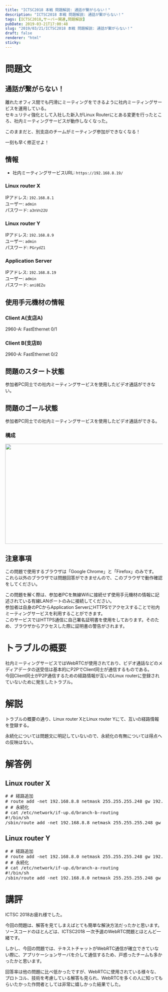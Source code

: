 ```yaml
---
title: "ICTSC2018 本戦 問題解説: 通話が繋がらない！"
description: "ICTSC2018 本戦 問題解説: 通話が繋がらない！"
tags: [ICTSC2018,サーバー関連,問題解説]
pubDate: 2019-03-21T17:00:48
slug: "2019/03/21/ICTSC2018 本戦 問題解説: 通話が繋がらない！"
draft: false
renderer: "html"
sticky: 
---
```


<h1>問題文</h1>
<h2>通話が繋がらない！</h2>
<p>離れたオフィス間でも円滑にミーティングをできるように社内ミーティングサービスを運用している。<br />
セキュリティ強化として入社した新入がLinux Routerにとある変更を行ったところ、社内ミーティングサービスが動作しなくなった。</p>
<p>このままだと、別支店のチームがミーティング参加ができなくなる！</p>
<p>一刻も早く修正せよ！</p>
<h2>情報</h2>
<ul>
<li>社内ミーティングサービスURL: <code>https://192.168.8.19/</code></li>
</ul>
<h3>Linux router X</h3>
<p>IPアドレス: <code>192.168.8.1</code><br />
ユーザー: <code>admin</code><br />
パスワード: <code>a3nVn22U</code></p>
<h3>Linux router Y</h3>
<p>IPアドレス: <code>192.168.8.9</code><br />
ユーザー: <code>admin</code><br />
パスワード: <code>PGrydZ1</code></p>
<h3>Application Server</h3>
<p>IPアドレス: <code>192.168.8.19</code><br />
ユーザー: <code>admin</code><br />
パスワード: <code>ani8EZu</code></p>
<h2>使用手元機材の情報</h2>
<h3>Client A(支店A)</h3>
<p>2960-A: FastEthernet 0/1</p>
<h3>Client B(支店B)</h3>
<p>2960-A: FastEthernet 0/2</p>
<h2>問題のスタート状態</h2>
<p>参加者PC同士での社内ミーティングサービスを使用したビデオ通話ができない。</p>
<h2>問題のゴール状態</h2>
<p>参加者PC同士での社内ミーティングサービスを使用したビデオ通話ができる。</p>
<h3>構成</h3>
<p><a href="/images/wp/2019/03/660aefbfe04cafb0fbeb5fc3e1c6de76.png.webp"><img decoding="async" loading="lazy" class="aligncenter size-full wp-image-2309" src="/images/wp/2019/03/660aefbfe04cafb0fbeb5fc3e1c6de76.png.webp" alt="" width="564" height="319"></a></p>
<h2>注意事項</h2>
<p>この問題で使用するブラウザは「Google Chrome」と「Firefox」のみです。<br />
これら以外のブラウザでは問題回答ができませんので、このブラウザで動作確認をしてください。</p>
<p>この問題を解く際は、参加者PCを無線Wifiに接続せず使用手元機材の情報に記述されている有線LANポートのみに接続してください。<br />
参加者は自身のPCからApplication ServerにHTTPSでアクセスすることで社内ミーティングサービスを利用することができます。<br />
このサービスではHTTPS通信に自己署名証明書を使用をしております。そのため、ブラウザからアクセスした際に証明書の警告がされます。</p>
<h1>トラブルの概要</h1>
<p>社内ミーティングサービスではWebRTCが使用されており、ビデオ通話などのメディアデータの送受信は基本的にP2PでClient同士が通信するものである。<br />
今回Client同士がP2P通信するための経路情報が互いのLinux routerに登録されていないために発生したトラブル。</p>
<h1>解説</h1>
<p>トラブルの概要の通り、Linux router XとLinux router Yにて、互いの経路情報を登録する。</p>
<p>永続化については問題文に明記していないので、永続化の有無については得点への反映はない。</p>
<h1>解答例</h1>
<h2>Linux router X</h2>
<pre class="brush: plain; title: ; notranslate" title=""># # 経路追加
# route add -net 192.168.8.8 netmask 255.255.255.248 gw 192.168.8.18
# # 永続化
# cat /etc/network/if-up.d/branch-b-routing
#!/bin/sh
/sbin/route add -net 192.168.8.8 netmask 255.255.255.248 gw 192.168.8.18</code></pre>
<h2>Linux router Y</h2>
<pre class="brush: plain; title: ; notranslate" title=""># # 経路追加
# route add -net 192.168.8.0 netmask 255.255.255.248 gw 192.168.8.17
# # 永続化
# cat /etc/network/if-up.d/branch-a-routing
#!/bin/sh
/sbin/route add -net 192.168.8.0 netmask 255.255.255.248 gw 192.168.8.17</code></pre>
<h1>講評</h1>
<p>ICTSC 2018お疲れ様でした。</p>
<p>今回の問題は、解答を見てしまえばとても簡単な解決方法だったかと思います。<br />
ソースコードのほとんどは、ICTSC2018 一次予選のWebRTC問題とほとんど一緒です。</p>
<p>しかし、今回の問題では、テキストチャットがWebRTC通信が確立できていない際に、アプリケーションサーバを介して通信するため、戸惑ったチームも多かったかと思います。</p>
<p>回答率は他の問題に比べ低かったですが、WebRTCに使用されている様々な、プロトコル、技術を考慮している解答も見られ、WebRTCを多くの人に知ってもらいたかった作問者としては非常に嬉しかった結果でした。</p>
